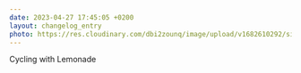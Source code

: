 ```yaml
---
date: 2023-04-27 17:45:05 +0200
layout: changelog_entry
photo: https://res.cloudinary.com/dbi2zounq/image/upload/v1682610292/sisw3fp4nxnt8t1l11zz.jpg
---
```

Cycling with Lemonade
